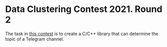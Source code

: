 # Data Clustering Contest 2021. Round 2
The task in [this contest](https://contest.com/docs/dc2021-r2) is to create a C/C++ library that can determine the topic of a Telegram channel. 
